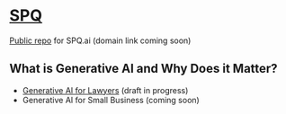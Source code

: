 # [SPQ](https://dazzaji.github.io/SPQ)

[Public repo](https://github.com/dazzaji/SPQ/blob/main/README.md) for SPQ.ai (domain link coming soon)

## What is Generative AI and Why Does it Matter?

* [Generative AI for Lawyers](https://github.com/dazzaji/SPQ/tree/main/Understanding_GenAI_for_Lawyers#readme) (draft in progress)
* Generative AI for Small Business (coming soon)
